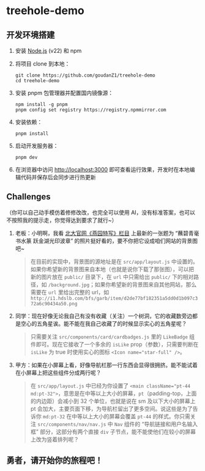 # treehole-demo

## 开发环境搭建

1. 安装 [Node.js](https://nodejs.org/zh-cn/download) (v22) 和 npm

2. 将项目 clone 到本地：

   ```shell
   git clone https://github.com/goudanZ1/treehole-demo
   cd treehole-demo
   ```

3. 安装 pnpm 包管理器并配置国内镜像源：

   ```shell
   npm install -g pnpm
   pnpm config set registry https://registry.npmmirror.com
   ```

4. 安装依赖：

   ```shell
   pnpm install
   ```

5. 启动开发服务器：

   ```shell
   pnpm dev
   ```

6. 在浏览器中访问 <http://localhost:3000> 即可查看运行效果，开发时在本地编辑代码并保存后会同步进行热更新

## Challenges

（你可以自己动手模仿着修修改改，也完全可以使用 AI，没有标准答案，也可以不按照我的提示走，你觉得达到要求了就行~）

1. 老板：小明啊，我看 [北大官网《燕园特写》栏目](https://www.pku.edu.cn/close-up_pku2025.html) 上最新的一张题为 “蘸碧青毫书水篆 跃金湖光印波章” 的照片挺好看的，要不你把它设成咱们网站的背景图吧~
   
   > 在目前的实现中，背景图的源地址是在 `src/app/layout.js` 中设置的。如果你希望新的背景图来自本地（也就是说你下载了那张图），可以把新的图片放在 `public/` 目录下，在 `url` 中只需给出 `public/` 下的相对路径，如 `/background.jpg`；如果你希望新的背景图来自其他网站，那么需要在 `url` 里给出完整的 url，如 `http://i1.hdslb.com/bfs/garb/item/d2de77bf182351a5dd0d1b097c372a6c90434a50.png`

2. 同学：现在好像无论我自己有没有收藏（关注）一个树洞，它的收藏数旁边都是空心的五角星诶。能不能在我自己收藏了的时候显示实心的五角星呢？
   
   > 只需要关注 `src/components/card/cardbadges.js` 里的 `LikeBadge` 组件即可。现在它接收了一个多余的 `isLike` prop（参数），只需要判断在 `isLike` 为 true 时使用实心的图标 `<Icon name="star-full" />`。

3. 甲方：如果在小屏幕上看，好像导航栏那一行东西会显得很拥挤。能不能试着在小屏幕上把这些组件分成两行呢？
   
   > 在 `src/app/layout.js` 中已经为你设置了 `<main className="pt-44 md:pt-32">`，意思是在中等以上大小的屏幕，`pt`（padding-top，上面的内边距）会减小到 32 个单位，也就是说在 sm 及以下大小的屏幕上 pt 会加大，主要页面下移，为导航栏留出了更多空间。说这些是为了告诉你 `md:pt-32` 在中等以上大小的屏幕会覆盖 `pt-44` 的样式。你只需关注 `src/components/nav/nav.js` 中 `Nav` 组件的 “导航链接和用户名输入框” 部分，这部分有两个直接 `div` 子节点，能不能使他们在较小的屏幕上改为竖着排列呢？

## 勇者，请开始你的旅程吧！










































<div style="color: transparent">
在上一次 commit 里有我个人的解答 :）
</div>
